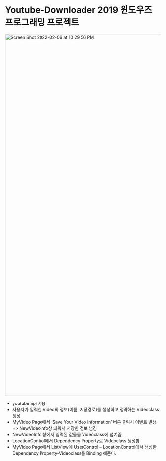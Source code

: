 # Youtube-Downloader 2019 윈도우즈 프로그래밍 프로젝트

<img width="1168" alt="Screen Shot 2022-02-06 at 10 29 56 PM" src="https://user-images.githubusercontent.com/61814500/152683288-33290ecb-9606-4bce-8cee-3bcf03c69f87.png">


* youtube api 사용
* 사용자가 입력한 Video의 정보(이름, 저장경로)를 생성하고 정의하는 Videoclass 생성 
* MyVideo Page에서 ‘Save Your Video Information’ 버튼 클릭시 이벤트 발생 => NewVideoInfo창 띄워서 저장한 정보 넘김 
* NewVideoInfo 창에서 입력된 값들을 Videoclass에 넘겨줌 
* LocationControl에서 Dependency Property로 Videoclass 생성함
* MyVideo Page에서 ListView에 UserControl – LocationControl에서 생성한 Dependency Property-Videoclass를 Binding 해준다.
